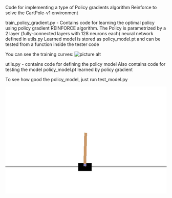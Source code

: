 Code for implementing a type of Policy gradients algorithm Reinforce to solve the CartPole-v1 environment

train_policy_gradient.py - Contains code for learning the optimal policy using policy gradient REINFORCE algorithm. 
The Policy is parametrized by a 2 layer (fully-connected layers with 128 neurons each) neural network defined in utils.py
Learned model is stored as policy_model.pt and can be tested from a function inside the tester code

You can see the training curves:
![picture alt](plot1.png)

utils.py - contains code for defining the policy model
Also contains code for testing the model policy_model.pt learned by policy gradient

To see how good the policy_model, just run test_model.py

![picture alt](test.gif)
